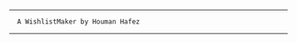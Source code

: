   ______________________________________
  
      A WishlistMaker by Houman Hafez
    
  ______________________________________
